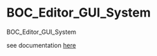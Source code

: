 # BOC_Editor_GUI_System
BOC_Editor_GUI_System

see documentation [here](https://bloxxyyy.github.io/RunTime.Gui.Docs/)

